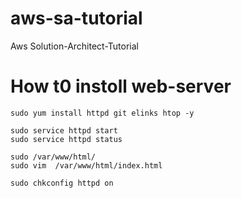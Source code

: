 # aws-sa-tutorial
Aws Solution-Architect-Tutorial 

# How t0 instoll web-server

```
sudo yum install httpd git elinks htop -y

sudo service httpd start
sudo service httpd status

sudo /var/www/html/
sudo vim  /var/www/html/index.html

sudo chkconfig httpd on 
```

